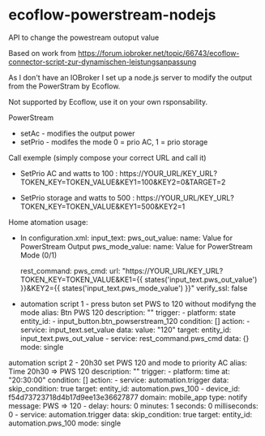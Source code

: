 # ecoflow-powerstream-nodejs
API to change the powestream outoput value

Based on work from https://forum.iobroker.net/topic/66743/ecoflow-connector-script-zur-dynamischen-leistungsanpassung

As I don't have an IOBroker I set up a node.js server to modify the output from the PowerStram by Ecoflow.

Not supported by Ecoflow, use it on your own rsponsability.

PowerStream
- setAc - modifies the output power
- setPrio - modifes the mode 0 = prio AC, 1 = prio storage

Call exemple (simply compose your correct URL and call it)
- SetPrio AC and watts to 100 :
https://YOUR_URL/KEY_URL?TOKEN_KEY=TOKEN_VALUE&KEY1=100&KEY2=0&TARGET=2

- SetPrio storage and watts to 500 :
https://YOUR_URL/KEY_URL?TOKEN_KEY=TOKEN_VALUE&KEY1=500&KEY2=1

Home atomation usage:
- In configuration.xml:
  input_text:
  pws_out_value:
    name: Value for PowerStream Output
  pws_mode_value:
    name: Value for PowerStream Mode (0/1)
    
  rest_command:
    pws_cmd:
      url: "https://YOUR_URL/KEY_URL?TOKEN_KEY=TOKEN_VALUE&KE1={{ states('input_text.pws_out_value') }}&KEY2={{ states('input_text.pws_mode_value') }}"
      verify_ssl: false


- automation script 1 - press buton set PWS to 120 without modifyng the mode
    alias: Btn PWS 120
    description: ""
    trigger:
      - platform: state
        entity_id:
          - input_button.btn_powserstream_120
    condition: []
    action:
      - service: input_text.set_value
        data:
          value: "120"
        target:
          entity_id: input_text.pws_out_value
      - service: rest_command.pws_cmd
        data: {}
    mode: single

automation script 2 - 20h30 set PWS 120 and mode to priority AC
  alias: Time 20h30 => PWS 120
  description: ""
  trigger:
    - platform: time
      at: "20:30:00"
  condition: []
  action:
    - service: automation.trigger
      data:
        skip_condition: true
      target:
        entity_id: automation.pws_100
    - device_id: f54d73723718d4b17d9ee13e36627877
      domain: mobile_app
      type: notify
      message: PWS => 120
    - delay:
        hours: 0
        minutes: 1
        seconds: 0
        milliseconds: 0
    - service: automation.trigger
      data:
        skip_condition: true
      target:
        entity_id: automation.pws_100
  mode: single

  




